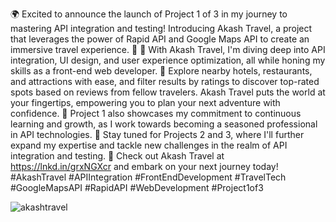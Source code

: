 🌍 Excited to announce the launch of Project 1 of 3 in my journey to mastering API integration and testing! Introducing Akash Travel, a project that leverages the power of Rapid API and Google Maps API to create an immersive travel experience. 🚀
📱 With Akash Travel, I'm diving deep into API integration, UI design, and user experience optimization, all while honing my skills as a front-end web developer.
🏨 Explore nearby hotels, restaurants, and attractions with ease, and filter results by ratings to discover top-rated spots based on reviews from fellow travelers. Akash Travel puts the world at your fingertips, empowering you to plan your next adventure with confidence.
📍 Project 1 also showcases my commitment to continuous learning and growth, as I work towards becoming a seasoned professional in API technologies.
💼 Stay tuned for Projects 2 and 3, where I'll further expand my expertise and tackle new challenges in the realm of API integration and testing.
🔗 Check out Akash Travel at https://lnkd.in/grxNGXcr and embark on your next journey today!
#AkashTravel #APIIntegration #FrontEndDevelopment #TravelTech #GoogleMapsAPI #RapidAPI #WebDevelopment #Project1of3


![akashtravel](https://github.com/akashpandya/travel_advisor_api_app/assets/91130000/a5dd6e0d-c3c1-41f4-b6ac-b1593035f853)
